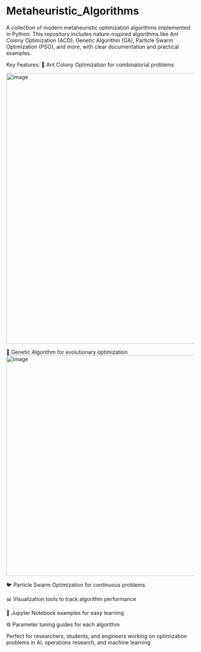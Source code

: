 # Metaheuristic_Algorithms
A collection of modern metaheuristic optimization algorithms implemented in Python. This repository includes nature-inspired algorithms like Ant Colony Optimization (ACO), Genetic Algorithm (GA), Particle Swarm Optimization (PSO), and more, with clear documentation and practical examples.

Key Features:
🐜 Ant Colony Optimization for combinatorial problems

<img width="822" height="723" alt="image" src="https://github.com/user-attachments/assets/7f0e4493-7b80-4873-9270-2daf8043bbce" />

🧬 Genetic Algorithm for evolutionary optimization
<img width="1177" height="590" alt="image" src="https://github.com/user-attachments/assets/0137a931-225b-4a72-900d-12f5728e9fb6" />

🐦 Particle Swarm Optimization for continuous problems

📊 Visualization tools to track algorithm performance

📝 Jupyter Notebook examples for easy learning

⚙️ Parameter tuning guides for each algorithm

Perfect for researchers, students, and engineers working on optimization problems in AI, operations research, and machine learning
